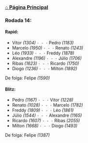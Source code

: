 ### [⌂ Página Principal](https://grupo-de-xadrez.github.io/)

### Rodada 14:

#### Rapid:

* Vitor *(1304)* `· - ·` Pedro *(1183)*  
* Marcelo *(1950)* `· - ·` Renato *(1243)*  
* Léo *(1933)* `· - ·` Freddy *(1878)*  
* Alexandre *(1196)* `· - ·` Júlio *(1706)*  
* Ribas *(1623)* `· - ·` Ricardo *(1750)*  
* Diogo *(1236)* `· - ·` Milton *(1892)*  

De folga: Felipe *(1590)*

#### Blitz:

* Pedro *(1167)* `· - ·` Vitor *(1228)*  
* Renato *(1028)* `· - ·` Marcelo *(1782)*  
* Freddy *(1809)* `· - ·` Léo *(1861)*  
* Júlio *(1544)* `· - ·` Alexandre *(1165)*  
* Ricardo *(1607)* `· - ·` Ribas *(2055)*  
* Milton *(1668)* `· - ·` Diogo *(1493)*  

De folga: Felipe *(1387)*

